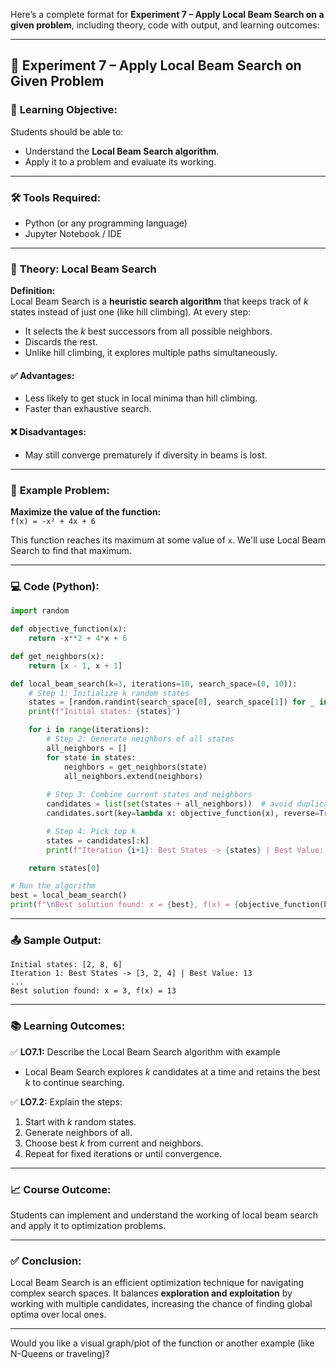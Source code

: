 Here’s a complete format for **Experiment 7 – Apply Local Beam Search on a given problem**, including theory, code with output, and learning outcomes:

---

## 🧪 **Experiment 7 – Apply Local Beam Search on Given Problem**

### 🎯 **Learning Objective:**
Students should be able to:
- Understand the **Local Beam Search algorithm**.
- Apply it to a problem and evaluate its working.

---

### 🛠 **Tools Required:**
- Python (or any programming language)
- Jupyter Notebook / IDE

---

### 📘 **Theory: Local Beam Search**

**Definition:**  
Local Beam Search is a **heuristic search algorithm** that keeps track of *k* states instead of just one (like hill climbing). At every step:
- It selects the *k* best successors from all possible neighbors.
- Discards the rest.
- Unlike hill climbing, it explores multiple paths simultaneously.

#### ✅ **Advantages:**
- Less likely to get stuck in local minima than hill climbing.
- Faster than exhaustive search.

#### ❌ **Disadvantages:**
- May still converge prematurely if diversity in beams is lost.

---

### 🌟 **Example Problem:**
**Maximize the value of the function:**  
```f(x) = -x² + 4x + 6```

This function reaches its maximum at some value of `x`. We'll use Local Beam Search to find that maximum.

---

### 💻 **Code (Python):**
```python
import random

def objective_function(x):
    return -x**2 + 4*x + 6

def get_neighbors(x):
    return [x - 1, x + 1]

def local_beam_search(k=3, iterations=10, search_space=(0, 10)):
    # Step 1: Initialize k random states
    states = [random.randint(search_space[0], search_space[1]) for _ in range(k)]
    print(f"Initial states: {states}")

    for i in range(iterations):
        # Step 2: Generate neighbors of all states
        all_neighbors = []
        for state in states:
            neighbors = get_neighbors(state)
            all_neighbors.extend(neighbors)
        
        # Step 3: Combine current states and neighbors
        candidates = list(set(states + all_neighbors))  # avoid duplicates
        candidates.sort(key=lambda x: objective_function(x), reverse=True)

        # Step 4: Pick top k
        states = candidates[:k]
        print(f"Iteration {i+1}: Best States -> {states} | Best Value: {objective_function(states[0])}")

    return states[0]

# Run the algorithm
best = local_beam_search()
print(f"\nBest solution found: x = {best}, f(x) = {objective_function(best)}")
```

---

### 📤 **Sample Output:**
```
Initial states: [2, 8, 6]
Iteration 1: Best States -> [3, 2, 4] | Best Value: 13
...
Best solution found: x = 3, f(x) = 13
```

---

### 📚 **Learning Outcomes:**

✅ **LO7.1:** Describe the Local Beam Search algorithm with example  
- Local Beam Search explores *k* candidates at a time and retains the best *k* to continue searching.

✅ **LO7.2:** Explain the steps:
1. Start with *k* random states.
2. Generate neighbors of all.
3. Choose best *k* from current and neighbors.
4. Repeat for fixed iterations or until convergence.

---

### 📈 **Course Outcome:**
Students can implement and understand the working of local beam search and apply it to optimization problems.

---

### ✅ **Conclusion:**
Local Beam Search is an efficient optimization technique for navigating complex search spaces. It balances **exploration and exploitation** by working with multiple candidates, increasing the chance of finding global optima over local ones.

---

Would you like a visual graph/plot of the function or another example (like N-Queens or traveling)?